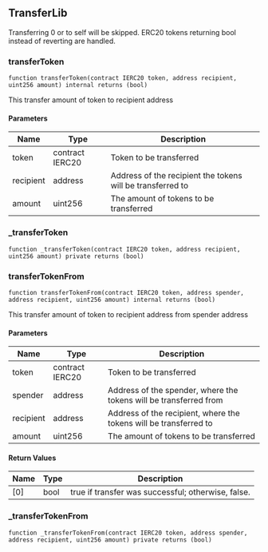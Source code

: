 ## TransferLib

Transferring 0 or to self will be skipped.
ERC20 tokens returning bool instead of reverting are handled.

### transferToken

```solidity
function transferToken(contract IERC20 token, address recipient, uint256 amount) internal returns (bool)
```

This transfer amount of token to recipient address

#### Parameters

| Name | Type | Description |
| ---- | ---- | ----------- |
| token | contract IERC20 | Token to be transferred |
| recipient | address | Address of the recipient the tokens will be transferred to |
| amount | uint256 | The amount of tokens to be transferred |

### _transferToken

```solidity
function _transferToken(contract IERC20 token, address recipient, uint256 amount) private returns (bool)
```

### transferTokenFrom

```solidity
function transferTokenFrom(contract IERC20 token, address spender, address recipient, uint256 amount) internal returns (bool)
```

This transfer amount of token to recipient address from spender address

#### Parameters

| Name | Type | Description |
| ---- | ---- | ----------- |
| token | contract IERC20 | Token to be transferred |
| spender | address | Address of the spender, where the tokens will be transferred from |
| recipient | address | Address of the recipient, where the tokens will be transferred to |
| amount | uint256 | The amount of tokens to be transferred |

#### Return Values

| Name | Type | Description |
| ---- | ---- | ----------- |
| [0] | bool | true if transfer was successful; otherwise, false. |

### _transferTokenFrom

```solidity
function _transferTokenFrom(contract IERC20 token, address spender, address recipient, uint256 amount) private returns (bool)
```

